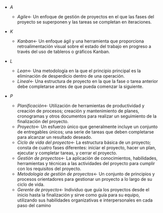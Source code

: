 - *A*
    - *Agile*← Un enfoque de gestión de proyectos en el que las fases del proyecto se superponen y las tareas se completan en iteraciones.
  
- *K*
    - *Kanban*← Un enfoque ágil y una herramienta que proporciona retroalimentación visual sobre el estado del trabajo en progreso a través del uso de tableros o gráficos Kanban.

- *L*
    - *Lean*← Una metodología en la que el principio principal es la eliminación de desperdicio dentro de una operación.
    - *Lineal*← Una estructura de proyecto en la que la fase o tarea anterior debe completarse antes de que pueda comenzar la siguiente.

- *P*
    - *Planificación*← Utilización de herramientas de productividad y creación de procesos; creación y mantenimiento de planes, cronogramas y otros documentos para realizar un seguimiento de la finalización del proyecto.
    - *Proyecto*← Un esfuerzo único que generalmente incluye un conjunto de entregables únicos; una serie de tareas que deben completarse para alcanzar un resultado deseado.
    - *Ciclo de vida del proyecto*← La estructura básica de un proyecto; consta de cuatro fases diferentes: iniciar el proyecto, hacer un plan, ejecutar y completar tareas, y cerrar el proyecto.
    - *Gestión de proyectos*← La aplicación de conocimientos, habilidades, herramientas y técnicas a las actividades del proyecto para cumplir con los requisitos del proyecto.
    - *Metodología de gestión de proyectos*← Un conjunto de principios y procesos orientadores para gestionar un proyecto a lo largo de su ciclo de vida.
    - *Gerente de proyecto*← Individuo que guía los proyectos desde el inicio hasta la finalización y sirve como guía para su equipo, utilizando sus habilidades organizativas e interpersonales en cada paso del camino

